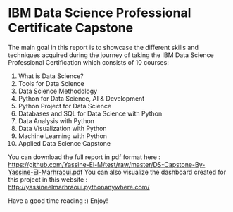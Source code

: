 #  IBM Data Science Professional Certificate Capstone
The main goal in this report is to showcase the different skills and techniques acquired during the journey of taking the IBM Data Science Professional Certification which consists of 10 courses:

  1) What is Data Science?
  2) Tools for Data Science
  3) Data Science Methodology
  4) Python for Data Science, AI & Development
  5) Python Project for Data Science
  6) Databases and SQL for Data Science with Python
  7) Data Analysis with Python
  8) Data Visualization with Python
  9) Machine Learning with Python
 10) Applied Data Science Capstone

You can download the full report in pdf format here : https://github.com/Yassine-El-M/test/raw/master/DS-Capstone-By-Yassine-El-Marhraoui.pdf
You can also visualize the dashboard created for this project in this website : http://yassineelmarhraoui.pythonanywhere.com/

Have a good time reading :)
Enjoy!
